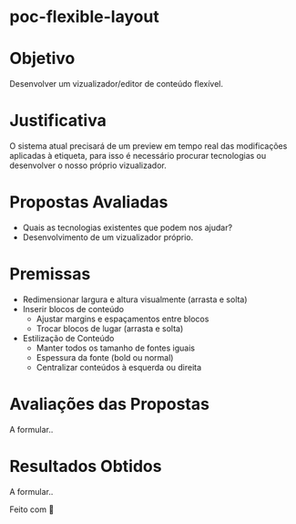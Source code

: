 # poc-flexible-layout

# Objetivo

Desenvolver um vizualizador/editor de conteúdo flexível.

# Justificativa

O sistema atual precisará de um preview em tempo real das modificações aplicadas à etiqueta, para isso é necessário procurar tecnologias ou desenvolver o nosso próprio vizualizador.

# Propostas Avaliadas

- Quais as tecnologias existentes que podem nos ajudar?
- Desenvolvimento de um vizualizador próprio.

# Premissas

- Redimensionar largura e altura visualmente (arrasta e solta)
- Inserir blocos de conteúdo
    - Ajustar margins e espaçamentos entre blocos
    - Trocar blocos de lugar (arrasta e solta)
- Estilização de Conteúdo
    - Manter todos os tamanho de fontes iguais
    - Espessura da fonte (bold ou normal)
    - Centralizar conteúdos à esquerda ou direita

# Avaliações das Propostas

A formular..

# Resultados Obtidos

A formular..

Feito com 💙